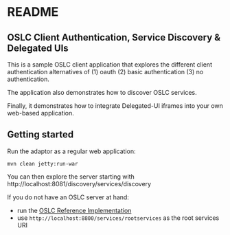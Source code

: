 # README

## OSLC Client Authentication, Service Discovery & Delegated UIs

This is a sample OSLC client application that explores the different client authentication alternatives of (1) oauth (2) basic authentication (3) no authentication.

The application also demonstrates how to discover OSLC services.

Finally, it demonstrates how to integrate Delegated-UI iframes into your own web-based application.

## Getting started

Run the adaptor as a regular web application:

    mvn clean jetty:run-war

You can then explore the server starting with http://localhost:8081/discovery/services/discovery

If you do not have an OSLC server at hand:

- run the [OSLC Reference Implementation](https://github.com/oslc-op/refimpl)
- use `http://localhost:8800/services/rootservices` as the root services URI
